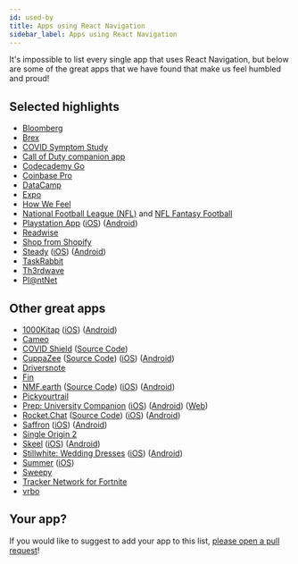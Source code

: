 ```yaml
---
id: used-by
title: Apps using React Navigation
sidebar_label: Apps using React Navigation
---
```


It's impossible to list every single app that uses React Navigation, but below are some of the great apps that we have found that make us feel humbled and proud!

## Selected highlights

- [Bloomberg](https://www.bloombergapps.com/app/bloomberg/)
- [Brex](https://brex.com/mobile/)
- [COVID Symptom Study](https://covid.joinzoe.com/)
- [Call of Duty companion app](https://www.callofduty.com/app)
- [Codecademy Go](https://www.codecademy.com/mobile-app-download)
- [Coinbase Pro](https://pro.coinbase.com/)
- [DataCamp](https://www.datacamp.com/mobile/)
- [Expo](https://expo.io/client)
- [How We Feel](https://howwefeel.org/)
- [National Football League (NFL)](https://itunes.apple.com/app/nfl/id389781154) and [NFL Fantasy Football](https://apps.apple.com/us/app/nfl-fantasy-football/id876054082)
- [Playstation App](https://www.playstation.com/en-ca/playstation-app/) ([iOS](https://apps.apple.com/us/app/playstation-app/id410896080)) ([Android](https://play.google.com/store/apps/details?id=com.scee.psxandroid&hl=en_CA&gl=US))
- [Readwise](https://readwise.io/)
- [Shop from Shopify](https://www.shopify.com/shop)
- [Steady](https://steadyapp.com/) ([iOS](https://apps.apple.com/us/app/id1339259265)) ([Android](https://play.google.com/store/apps/details?id=com.steady.steadyapp.com))
- [TaskRabbit](https://apps.apple.com/ca/app/taskrabbit-handyman-more/id374165361)
- [Th3rdwave](https://www.th3rdwave.coffee/)
- [Pl@ntNet](https://plantnet.org/)

## Other great apps

- [1000Kitap](https://1000kitap.com/) ([iOS](https://apps.apple.com/tr/app/1000kitap/id1319837589?l=tr)) ([Android](https://play.google.com/store/apps/details?id=com.binkitap.android&hl=en))
- [Cameo](https://apps.apple.com/us/app/cameo-personal-celeb-videos/id1258311581)
- [COVID Shield](https://www.covidshield.app/) ([Source Code](https://github.com/CovidShield/mobile))
- [CuppaZee](https://www.cuppazee.app/) ([Source Code](https://github.com/CuppaZee/CuppaZee)) ([iOS](https://apps.apple.com/us/app/cuppazee/id1514563308)) ([Android](https://play.google.com/store/apps/details?id=uk.cuppazee.paper))
- [Driversnote](https://www.driversnote.com/)
- [Fin](https://tryfin.app/)
- [NMF.earth](https://nmf.earth/) ([Source Code](https://github.com/NMF-earth/nmf-app)) ([iOS](https://apps.apple.com/us/app/nmf-earth/id1494561829)) ([Android](https://play.google.com/store/apps/details?id=nmf.earth))
- [Pickyourtrail](https://apps.apple.com/us/app/pickyourtrail/id1400253672)
- [Prep: University Companion](https://prep.surf) ([iOS](http://tiny.cc/q4lliz)) ([Android](http://tiny.cc/14lliz)) ([Web](https://app.prep.surf/))
- [Rocket.Chat](https://rocket.chat/) ([Source Code](https://github.com/RocketChat/Rocket.Chat.ReactNative)) ([iOS](https://apps.apple.com/us/app/rocket-chat/id1148741252)) ([Android](https://play.google.com/store/apps/details?id=chat.rocket.android))
- [Saffron](https://www.mysaffronapp.com/) ([iOS](https://apps.apple.com/us/app/saffron-your-digital-cookbook/id1438683531)) ([Android](https://play.google.com/store/apps/details?id=com.awad.saffron))
- [Single Origin 2](https://singleoriginapp.com/)
- [Skeel](https://www.skeelapp.com/) ([iOS](https://apps.apple.com/fr/app/skeel-qui-est-le-meilleur/id1292404366)) ([Android](https://play.google.com/store/apps/details?id=com.skeelofficial.reactnativeclient))
- [Stillwhite: Wedding Dresses](https://www.stillwhite.com/) ([iOS](https://apps.apple.com/us/app/stillwhite-wedding-dresses/id1483180828)) ([Android](https://play.google.com/store/apps/details?id=com.stillwhite.app))
- [Summer](https://www.summerapp.com/) ([iOS](https://apps.apple.com/app/apple-store/id1512328590?pt=118010433))
- [Sweepy](https://sweepy.app/)
- [Tracker Network for Fortnite](https://apps.apple.com/us/app/tracker-network-for-fortnite/id1287696482)
- [vrbo](https://www.vrbo.com/mobile/)

## Your app?

If you would like to suggest to add your app to this list, [please open a pull request](https://github.com/react-navigation/website)!
